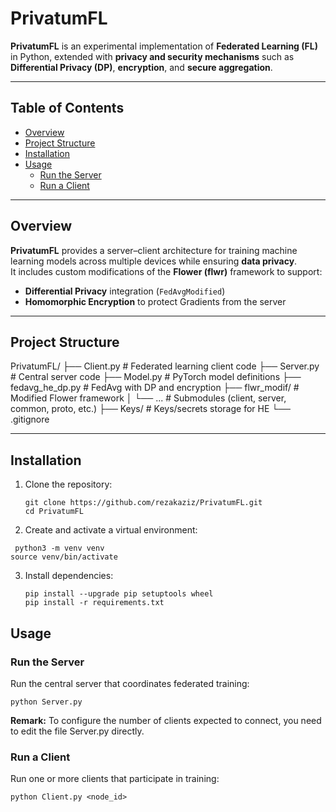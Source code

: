 # PrivatumFL

**PrivatumFL** is an experimental implementation of **Federated Learning (FL)** in Python, extended with **privacy and security mechanisms** such as **Differential Privacy (DP)**, **encryption**, and **secure aggregation**.

---

## Table of Contents

- [Overview](#overview)  
- [Project Structure](#project-structure)  
- [Installation](#installation)  
- [Usage](#usage)  
  - [Run the Server](#run-the-server)  
  - [Run a Client](#run-a-client)  

---

## Overview

**PrivatumFL** provides a server–client architecture for training machine learning models across multiple devices while ensuring **data privacy**.  
It includes custom modifications of the **Flower (flwr)** framework to support:

- **Differential Privacy** integration (`FedAvgModified`)  
- **Homomorphic Encryption** to protect Gradients from the server  

---


## Project Structure
PrivatumFL/
├── Client.py # Federated learning client code
├── Server.py # Central server code
├── Model.py # PyTorch model definitions
├── fedavg_he_dp.py # FedAvg with DP and encryption
├── flwr_modif/ # Modified Flower framework
│ └── ... # Submodules (client, server, common, proto, etc.)
├── Keys/ # Keys/secrets storage for HE
└── .gitignore

---

## Installation

1. Clone the repository:
   ```
   git clone https://github.com/rezakaziz/PrivatumFL.git
   cd PrivatumFL
   ```
2. Create and activate a virtual environment:
  ```
   python3 -m venv venv
  source venv/bin/activate      
  ```
3. Install dependencies:
   ```
   pip install --upgrade pip setuptools wheel
   pip install -r requirements.txt
    ```
## Usage

### Run the Server
Run the central server that coordinates federated training:
  ```
  python Server.py 
  ```
**Remark:** To configure the number of clients expected to connect, you need to edit the file Server.py directly.

### Run a Client
Run one or more clients that participate in training:
  ```
  python Client.py <node_id>
  ```
